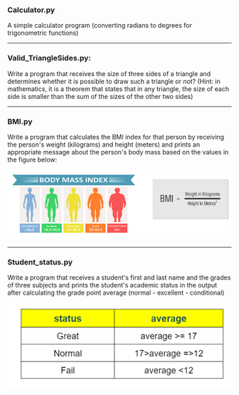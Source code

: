 ### Calculator.py

A simple calculator program (converting radians to degrees for trigonometric functions)

-------------------------------------------------------------------------

### Valid_TriangleSides.py:

Write a program that receives the size of three sides of a triangle and determines whether it is possible to draw such a triangle or not? 
(Hint: in mathematics, it is a theorem that states that in any triangle, the size of each side is smaller than the sum of the sizes of the other two sides)

--------------------------------------------------------------------------

### BMI.py 

Write a program that calculates the BMI index for that person by receiving the person's weight (kilograms) and height (meters) 
and prints an appropriate message about the person's body mass based on the values in the figure below:

<img src="BMI.png" />

--------------------------------------------------------------------------

### Student_status.py

Write a program that receives a student's first and last name and the grades of three subjects and 
prints the student's academic status in the output after calculating the grade point average (normal - excellent - conditional)

<img src="status.png" />
